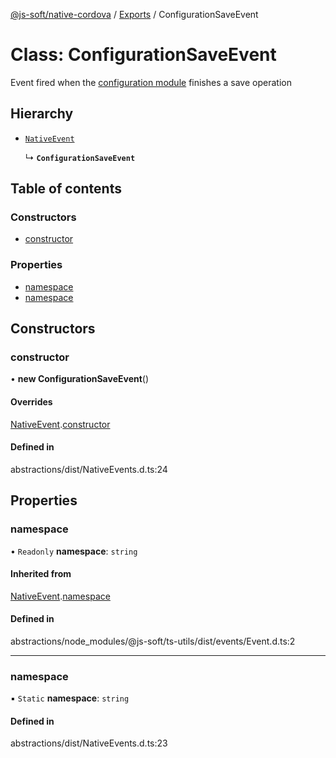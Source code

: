 [@js-soft/native-cordova](../README.md) / [Exports](../modules.md) / ConfigurationSaveEvent

# Class: ConfigurationSaveEvent

Event fired when the [configuration module](./INativeConfigAccess.md) finishes a save operation

## Hierarchy

- [`NativeEvent`](NativeEvent.md)

  ↳ **`ConfigurationSaveEvent`**

## Table of contents

### Constructors

- [constructor](ConfigurationSaveEvent.md#constructor)

### Properties

- [namespace](ConfigurationSaveEvent.md#namespace)
- [namespace](ConfigurationSaveEvent.md#namespace)

## Constructors

### constructor

• **new ConfigurationSaveEvent**()

#### Overrides

[NativeEvent](NativeEvent.md).[constructor](NativeEvent.md#constructor)

#### Defined in

abstractions/dist/NativeEvents.d.ts:24

## Properties

### namespace

• `Readonly` **namespace**: `string`

#### Inherited from

[NativeEvent](NativeEvent.md).[namespace](NativeEvent.md#namespace)

#### Defined in

abstractions/node_modules/@js-soft/ts-utils/dist/events/Event.d.ts:2

___

### namespace

▪ `Static` **namespace**: `string`

#### Defined in

abstractions/dist/NativeEvents.d.ts:23
